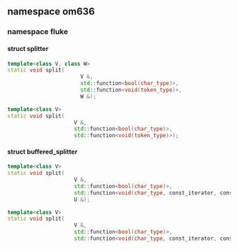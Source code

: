 ## namespace om636

### namespace fluke
    
#### struct splitter

```C++
template<class V, class W>
static void split(
                       V &,
                       std::function<bool(char_type)>,
                       std::function<void(token_type)>,
                       W &);
```
```C++
template<class V>
static void split(
                     V &,
                     std::function<bool(char_type)>,
                     std::function<void(token_type)>);
```

#### struct buffered_splitter
```C++
template<class V>
static void split(
                     V &,
                     std::function<bool(char_type)>,
                     std::function<void(char_type, const_iterator, const_iterator)>,
                     U &);
```
```C++            
template<class V>
static void split(
                     V &,
                     std::function<bool(char_type)>,
                     std::function<void(char_type, const_iterator, const_iterator)>);
```
